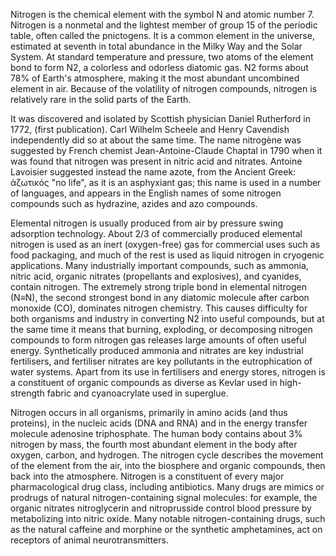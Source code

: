 ﻿Nitrogen is the chemical element with the symbol N and atomic number 7. Nitrogen is a nonmetal and the lightest member of group 15 of the periodic table, often called the pnictogens. It is a common element in the universe, estimated at seventh in total abundance in the Milky Way and the Solar System. At standard temperature and pressure, two atoms of the element bond to form N2, a colorless and odorless diatomic gas. N2 forms about 78% of Earth's atmosphere, making it the most abundant uncombined element in air. Because of the volatility of nitrogen compounds, nitrogen is relatively rare in the solid parts of the Earth.

It was discovered and isolated by Scottish physician Daniel Rutherford in 1772, (first publication). Carl Wilhelm Scheele and Henry Cavendish independently did so at about the same time. The name nitrogène was suggested by French chemist Jean-Antoine-Claude Chaptal in 1790 when it was found that nitrogen was present in nitric acid and nitrates. Antoine Lavoisier suggested instead the name azote, from the Ancient Greek: ἀζωτικός "no life", as it is an asphyxiant gas; this name is used in a number of languages, and appears in the English names of some nitrogen compounds such as hydrazine, azides and azo compounds.

Elemental nitrogen is usually produced from air by pressure swing adsorption technology. About 2/3 of commercially produced elemental nitrogen is used as an inert (oxygen-free) gas for commercial uses such as food packaging, and much of the rest is used as liquid nitrogen in cryogenic applications. Many industrially important compounds, such as ammonia, nitric acid, organic nitrates (propellants and explosives), and cyanides, contain nitrogen. The extremely strong triple bond in elemental nitrogen (N≡N), the second strongest bond in any diatomic molecule after carbon monoxide (CO), dominates nitrogen chemistry. This causes difficulty for both organisms and industry in converting N2 into useful compounds, but at the same time it means that burning, exploding, or decomposing nitrogen compounds to form nitrogen gas releases large amounts of often useful energy. Synthetically produced ammonia and nitrates are key industrial fertilisers, and fertiliser nitrates are key pollutants in the eutrophication of water systems. Apart from its use in fertilisers and energy stores, nitrogen is a constituent of organic compounds as diverse as Kevlar used in high-strength fabric and cyanoacrylate used in superglue.

Nitrogen occurs in all organisms, primarily in amino acids (and thus proteins), in the nucleic acids (DNA and RNA) and in the energy transfer molecule adenosine triphosphate. The human body contains about 3% nitrogen by mass, the fourth most abundant element in the body after oxygen, carbon, and hydrogen. The nitrogen cycle describes the movement of the element from the air, into the biosphere and organic compounds, then back into the atmosphere. Nitrogen is a constituent of every major pharmacological drug class, including antibiotics. Many drugs are mimics or prodrugs of natural nitrogen-containing signal molecules: for example, the organic nitrates nitroglycerin and nitroprusside control blood pressure by metabolizing into nitric oxide. Many notable nitrogen-containing drugs, such as the natural caffeine and morphine or the synthetic amphetamines, act on receptors of animal neurotransmitters.
